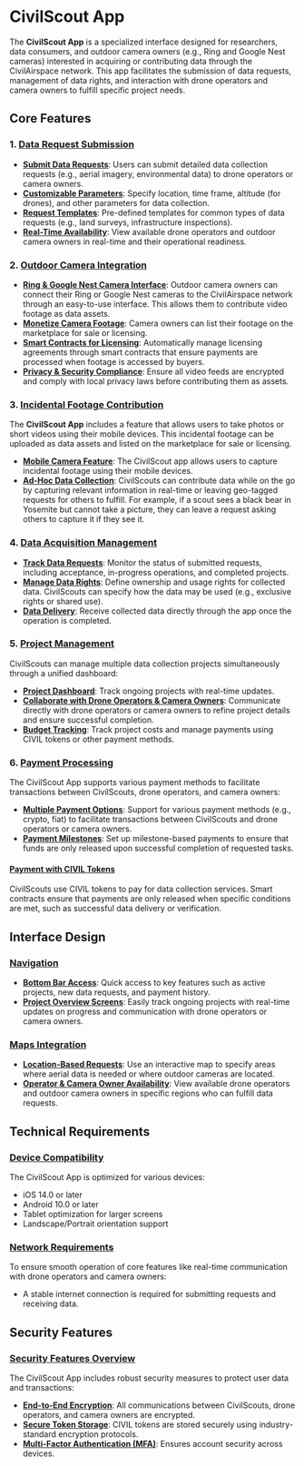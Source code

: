 # CivilScout App

The **CivilScout App** is a specialized interface designed for researchers, data consumers, and outdoor camera owners (e.g., Ring and Google Nest cameras) interested in acquiring or contributing data through the CivilAirspace network. This app facilitates the submission of data requests, management of data rights, and interaction with drone operators and camera owners to fulfill specific project needs.

## Core Features

### 1. [Data Request Submission](../docs/Data_Request_Submission.md)
- **[Submit Data Requests](../docs/Submit_Data_Requests.md)**: Users can submit detailed data collection requests (e.g., aerial imagery, environmental data) to drone operators or camera owners.
- **[Customizable Parameters](../docs/Customizable_Parameters.md)**: Specify location, time frame, altitude (for drones), and other parameters for data collection.
- **[Request Templates](../docs/Request_Templates.md)**: Pre-defined templates for common types of data requests (e.g., land surveys, infrastructure inspections).
- **[Real-Time Availability](../docs/Real_Time_Availability.md)**: View available drone operators and outdoor camera owners in real-time and their operational readiness.

### 2. [Outdoor Camera Integration](../docs/Outdoor_Camera_Integration.md)
- **[Ring & Google Nest Camera Interface](../docs/Ring_Google_Nest_Camera_Interface.md)**: Outdoor camera owners can connect their Ring or Google Nest cameras to the CivilAirspace network through an easy-to-use interface. This allows them to contribute video footage as data assets.
- **[Monetize Camera Footage](../docs/Monetize_Camera_Footage.md)**: Camera owners can list their footage on the marketplace for sale or licensing.
- **[Smart Contracts for Licensing](../docs/Smart_Contracts_for_Licensing.md)**: Automatically manage licensing agreements through smart contracts that ensure payments are processed when footage is accessed by buyers.
- **[Privacy & Security Compliance](../docs/Privacy_Security_Compliance_Cameras.md)**: Ensure all video feeds are encrypted and comply with local privacy laws before contributing them as assets.

### 3. [Incidental Footage Contribution](../docs/Incidental_Footage_Contribution.md)
The **CivilScout App** includes a feature that allows users to take photos or short videos using their mobile devices. This incidental footage can be uploaded as data assets and listed on the marketplace for sale or licensing.
- **[Mobile Camera Feature](../docs/Mobile_Camera_Feature.md)**: The CivilScout app allows users to capture incidental footage using their mobile devices.
- **[Ad-Hoc Data Collection](../docs/Ad_Hoc_Data_Requests.md)**: CivilScouts can contribute data while on the go by capturing relevant information in real-time or leaving geo-tagged requests for others to fulfill. For example, if a scout sees a black bear in Yosemite but cannot take a picture, they can leave a request asking others to capture it if they see it.

### 4. [Data Acquisition Management](../docs/Data_Acquisition_Management.md)
- **[Track Data Requests](../docs/Track_Data_Requests.md)**: Monitor the status of submitted requests, including acceptance, in-progress operations, and completed projects.
- **[Manage Data Rights](../docs/Manage_Data_Rights.md)**: Define ownership and usage rights for collected data. CivilScouts can specify how the data may be used (e.g., exclusive rights or shared use).
- **[Data Delivery](../docs/Data_Delivery.md)**: Receive collected data directly through the app once the operation is completed.

### 5. [Project Management](../docs/Project_Management.md)
CivilScouts can manage multiple data collection projects simultaneously through a unified dashboard:
- **[Project Dashboard](../docs/Project_Dashboard.md)**: Track ongoing projects with real-time updates.
- **[Collaborate with Drone Operators & Camera Owners](../docs/Collaborate_with_Drone_Operators_and_Camera_Owners.md)**: Communicate directly with drone operators or camera owners to refine project details and ensure successful completion.
- **[Budget Tracking](../docs/Budget_Tracking.md)**: Track project costs and manage payments using CIVIL tokens or other payment methods.

### 6. [Payment Processing](../docs/Payment_Processing.md)
The CivilScout App supports various payment methods to facilitate transactions between CivilScouts, drone operators, and camera owners:
- **[Multiple Payment Options](../docs/Multiple_Payment_Options.md)**: Support for various payment methods (e.g., crypto, fiat) to facilitate transactions between CivilScouts and drone operators or camera owners.
- **[Payment Milestones](../docs/Payment_Milestones.md)**: Set up milestone-based payments to ensure that funds are only released upon successful completion of requested tasks.

#### [Payment with CIVIL Tokens](../docs/Payment_with_CIVIL_Tokens.md)
CivilScouts use CIVIL tokens to pay for data collection services. Smart contracts ensure that payments are only released when specific conditions are met, such as successful data delivery or verification.

## Interface Design

### [Navigation](../docs/Navigation_CivilScout_App.md)
- **[Bottom Bar Access](../docs/Bottom_Bar_Access.md)**: Quick access to key features such as active projects, new data requests, and payment history.
- **[Project Overview Screens](../docs/Project_Overview_Screens.md)**: Easily track ongoing projects with real-time updates on progress and communication with drone operators or camera owners.

### [Maps Integration](../docs/Maps_Integration_CivilScout_App.md)
- **[Location-Based Requests](../docs/Location_Based_Requests.md)**: Use an interactive map to specify areas where aerial data is needed or where outdoor cameras are located.
- **[Operator & Camera Owner Availability](../docs/Operator_and_Camera_Owner_Availability_CivilScout_App.md)**: View available drone operators and outdoor camera owners in specific regions who can fulfill data requests.

## Technical Requirements

### [Device Compatibility](../docs/Device_Compatibility_CivilScout_App.md)
The CivilScout App is optimized for various devices:
- iOS 14.0 or later
- Android 10.0 or later
- Tablet optimization for larger screens
- Landscape/Portrait orientation support

### [Network Requirements](../docs/Network_Requirements_CivilScout_App.md)
To ensure smooth operation of core features like real-time communication with drone operators and camera owners:
- A stable internet connection is required for submitting requests and receiving data.

## Security Features

### [Security Features Overview](../docs/Security_Features_CivilScout_App.md)
The CivilScout App includes robust security measures to protect user data and transactions:
- **[End-to-End Encryption](../docs/End_to_End_Encryption_CivilScout_App.md)**: All communications between CivilScouts, drone operators, and camera owners are encrypted.
- **[Secure Token Storage](../docs/Secure_Token_Storage_CivilScout_App.md)**: CIVIL tokens are stored securely using industry-standard encryption protocols.
- **[Multi-Factor Authentication (MFA)](../docs/Multi_Factor_Authentication_CivilScout_App.md)**: Ensures account security across devices.